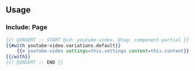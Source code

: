 ## Usage

### Include: Page

``` hbs
{{! @INSERT :: START @id: youtube-video, @tag: component-partial }}
{{#with youtube-video.variations.default}}
    {{> youtube-video settings=this.settings content=this.content}}
{{/with}}
{{! @INSERT :: END }}
```
